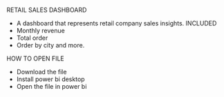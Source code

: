 RETAIL SALES DASHBOARD
- A dashboard that represents retail company sales insights. INCLUDED
- Monthly revenue
- Total order
- Order by city and more.

HOW TO OPEN FILE
- Download the file
- Install power bi desktop
- Open the file in power bi
